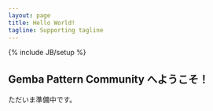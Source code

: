 ```yaml
---
layout: page
title: Hello World!
tagline: Supporting tagline
---
```

{% include JB/setup %}

## Gemba Pattern Community へようこそ！

ただいま準備中です。

